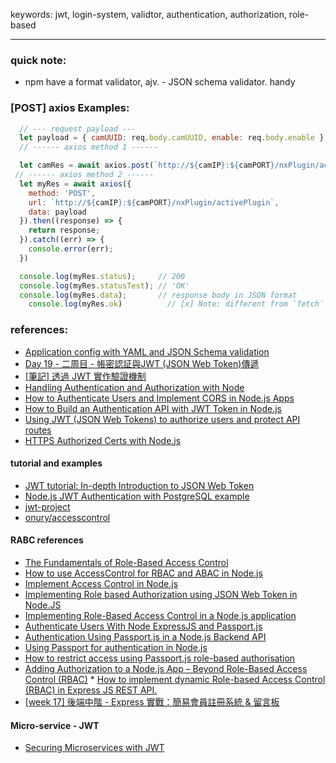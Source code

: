 keywords: jwt, login-system, validtor, authentication, authorization, role-based

---
### quick note: 
* npm have a format validator, ajv. - JSON schema validator. handy

### [POST] axios Examples:
```js
  // --- request payload ---
  let payload = { camUUID: req.body.camUUID, enable: req.body.enable };
  // ------ axios method 1 ------

  let camRes = await axios.post(`http://${camIP}:${camPORT}/nxPlugin/activePlugin`, payload);
 // ------ axios method 2 ------
  let myRes = await axios({
    method: 'POST',
    url: `http://${camIP}:${camPORT}/nxPlugin/activePlugin`,
    data: payload
  }).then((response) => {
    return response;
  }).catch((err) => {
    console.error(err);
  })

  console.log(myRes.status);     // 200
  console.log(myRes.statusTest); // 'OK'
  console.log(myRes.data);       // response body in JSON format
	console.log(myRes.ok)          // [x] Note: different from `fetch` method, axios response does not contain ok property
```


### references:
* [Application config with YAML and JSON Schema validation](https://medium.com/trabe/application-config-with-yaml-and-json-schema-validation-94a870855314)
* [Day 19 - 二周目 - 帳密認証與JWT (JSON Web Token)傳遞](https://ithelp.ithome.com.tw/articles/10203292)
* [[筆記] 透過 JWT 實作驗證機制](https://medium.com/%E9%BA%A5%E5%85%8B%E7%9A%84%E5%8D%8A%E8%B7%AF%E5%87%BA%E5%AE%B6%E7%AD%86%E8%A8%98/%E7%AD%86%E8%A8%98-%E9%80%8F%E9%81%8E-jwt-%E5%AF%A6%E4%BD%9C%E9%A9%97%E8%AD%89%E6%A9%9F%E5%88%B6-2e64d72594f8)
* [Handling Authentication and Authorization with Node](https://medium.com/quick-code/handling-authentication-and-authorization-with-node-7f9548fedde8)
* [How to Authenticate Users and Implement CORS in Node.js Apps](https://www.freecodecamp.org/news/how-to-authenticate-users-and-implement-cors-in-nodejs-applications/)
* [How to Build an Authentication API with JWT Token in Node.js](https://www.section.io/engineering-education/how-to-build-authentication-api-with-jwt-token-in-nodejs/)
* [Using JWT (JSON Web Tokens) to authorize users and protect API routes](https://medium.com/@maison.moa/using-jwt-json-web-tokens-to-authorize-users-and-protect-api-routes-3e04a1453c3e)
* [HTTPS Authorized Certs with Node.js](https://engineering.circle.com/https-authorized-certs-with-node-js-315e548354a2)

#### tutorial and examples
* [JWT tutorial: In-depth Introduction to JSON Web Token](https://www.bezkoder.com/jwt-json-web-token/)
* [Node.js JWT Authentication with PostgreSQL example](https://www.bezkoder.com/node-js-jwt-authentication-postgresql/)
* [jwt-project](https://github.com/Olanetsoft/jwt-project)
* [onury/accesscontrol](https://github.com/onury/accesscontrol)

#### RABC references
* [The Fundamentals of Role-Based Access Control](https://www.bettercloud.com/monitor/the-fundamentals-of-role-based-access-control/)
* [How to use AccessControl for RBAC and ABAC in Node.js](https://blog.logrocket.com/using-accesscontrol-for-rbac-and-abac-in-node-js/)
* [Implement Access Control in Node.js](https://blog.nodeswat.com/implement-access-control-in-node-js-8567e7b484d1)
* [Implementing Role based Authorization using JSON Web Token in Node.JS](https://medium.com/@sanju.nitt/implementing-role-based-authorization-using-json-web-token-in-node-js-cdc3a96ecb5c)
* [Implementing Role-Based Access Control in a Node.js application](https://soshace.com/implementing-role-based-access-control-in-a-node-js-application/)
* [Authenticate Users With Node ExpressJS and Passport.js](https://heynode.com/tutorial/authenticate-users-node-expressjs-and-passportjs/)
* [Authentication Using Passport.js in a Node.js Backend API](https://javascript.plainenglish.io/authentication-using-passport-js-in-a-node-js-backend-api-51e9946549cb)
* [Using Passport for authentication in Node.js](https://blog.logrocket.com/using-passport-authentication-node-js/)
* [How to restrict access using Passport.js role-based authorisation](https://www.developerhandbook.com/passport.js/passport-role-based-authorisation-authentication/)
* [Adding Authorization to a Node.js App – Beyond Role-Based Access Control (RBAC)](https://www.osohq.com/post/adding-authorization-nodejs-app-beyond-role-based-access-control) * [How to implement dynamic Role-based Access Control (RBAC) in Express JS REST API.](https://dev.to/richienabuk/how-to-implement-dynamic-role-based-access-control-rbac-in-express-js-rest-api-54fe)
* [[week 17] 後端中階 - Express 實戰：簡易會員註冊系統 & 留言板](https://hackmd.io/@Heidi-Liu/note-be201-express-practice)

#### Micro-service - JWT
* [Securing Microservices with JWT](https://medium.com/ballerina-techblog/securing-microservices-with-jwt-a16b738b110f)